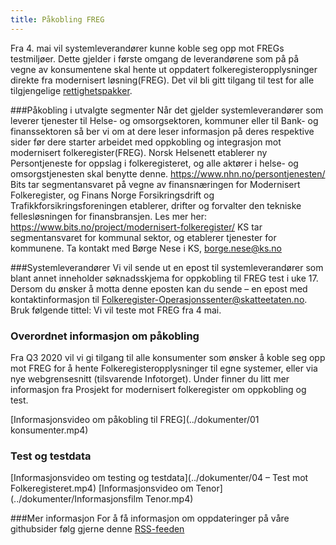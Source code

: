 ```yaml
---
title: Påkobling FREG
---
```

Fra 4. mai vil systemleverandører kunne koble seg opp mot FREGs testmiljøer. Dette gjelder i første omgang de leverandørene som på på vegne av konsumentene skal hente ut oppdatert folkeregisteropplysninger direkte fra modernisert løsning(FREG). Det vil bli gitt tilgang til test for alle tilgjengelige [rettighetspakker](https://www.skatteetaten.no/en/person/national-registry/about/modernisering/ny-lov-og-nye-tilganger/#tilganger-etter-ny-lov).         

###Påkobling i utvalgte segmenter
Når det gjelder systemleverandører som leverer tjenester til Helse- og omsorgsektoren, kommuner eller til Bank- og finanssektoren så ber vi om at dere leser informasjon på deres respektive sider før dere starter arbeidet med oppkobling og integrasjon mot modernisert folkeregister(FREG). 
Norsk Helsenett etablerer ny Persontjeneste for oppslag i folkeregisteret, og alle aktører i helse- og omsorgstjenesten skal benytte denne. https://www.nhn.no/persontjenesten/
Bits tar segmentansvaret på vegne av finansnæringen for Modernisert Folkeregister, og Finans Norge Forsikringsdrift og Trafikkforsikringsforeningen etablerer, drifter og forvalter den tekniske fellesløsningen for finansbransjen. Les mer her:  https://www.bits.no/project/modernisert-folkeregister/
KS tar segmentansvaret for kommunal sektor, og etablerer tjenester for kommunene. Ta kontakt med Børge Nese i KS, borge.nese@ks.no

###Systemleverandører
Vi vil sende ut en epost til systemleverandører som blant annet inneholder søknadsskjema for oppkobling til FREG test i uke 17. Dersom du ønsker å motta denne eposten kan du sende – en epost med kontaktinformasjon til Folkeregister-Operasjonssenter@skatteetaten.no. Bruk følgende tittel: Vi vil teste mot FREG fra 4 mai. 

### Overordnet informasjon om påkobling
Fra Q3 2020 vil vi gi tilgang til alle konsumenter som ønsker å koble seg opp mot FREG for å hente Folkeregisteropplysninger til egne systemer, eller via nye webgrensesnitt (tilsvarende Infotorget).
Under finner du litt mer informasjon fra Prosjekt for modernisert folkeregister om oppkobling og test.  

[Informasjonsvideo om påkobling til FREG](../dokumenter/01 konsumenter.mp4)

### Test og testdata
[Informasjonsvideo om testing og testdata](../dokumenter/04 – Test mot Folkeregisteret.mp4)
[Informasjonsvideo om Tenor](../dokumenter/Informasjonsfilm Tenor.mp4)

###Mer informasjon
For å få informasjon om oppdateringer på våre githubsider følg gjerne denne [RSS-feeden](https://skatteetaten.github.io/folkeregisteret-api-dokumentasjon/rss.xml) 

